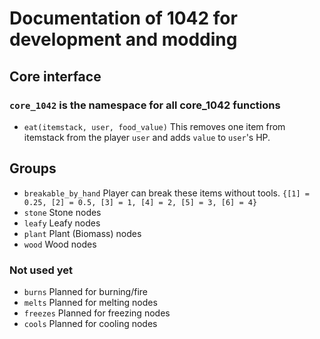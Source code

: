 # Documentation of 1042 for development and modding

## Core interface

### `core_1042` is the namespace for all core_1042 functions
- `eat(itemstack, user, food_value)` This removes one item from itemstack from the player `user` and adds `value` to `user`'s HP.

## Groups

- `breakable_by_hand` Player can break these items without tools. `{[1] = 0.25, [2] = 0.5, [3] = 1, [4] = 2, [5] = 3, [6] = 4}`
- `stone` Stone nodes
- `leafy` Leafy nodes
- `plant` Plant (Biomass) nodes
- `wood` Wood nodes

### Not used yet
- `burns` Planned for burning/fire
- `melts` Planned for melting nodes
- `freezes` Planned for freezing nodes
- `cools` Planned for cooling nodes